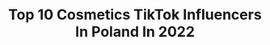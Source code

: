 ---
title: Top 10 Cosmetics TikTok Influencers In Poland In 2022
description: >-
  Find top cosmetics TikTok influencers in Poland in 2022. Most popular hashtags: #dlaciebie #foryou #cosmetics #foryoupage.
platform: TikTok
hits: 10
text_top: Discover the most popular TikTok accounts on inBeat.
text_bottom: inBeat aggregates 10 TikTok influencers like this in Poland for you to contact.
profiles:
  - username: "zdrowasmario"
    fullname: >-
      zdrowasmario
    bio: >-
      Ig:zdrowasmario
    location: "Poland"
    followers: 46100
    engagement: 1320
    commentsToLikes: 0.018850
    id: ckd0hvds4eogm0j23z1ojqv7h
    verified: false
    hashtags: "#cosmetics, #dla, #sephora, #4u"
  - username: "davvmon_"
    fullname: >-
      davvmon
    bio: >-
      
    location: "Poland"
    followers: 44200
    engagement: 1197
    commentsToLikes: 0.017465
    id: ck9626k2tpfkx0j78gcvznze6
    verified: false
    hashtags: "#dc, #foryou, #makijaz, #fyp"
  - username: "justnataliaa_"
    fullname: >-
      justnataliaa
    bio: >-
      🌸 IG: justnataliaa
    location: "Poland"
    followers: 2216
    engagement: 1178
    commentsToLikes: 0.009116
    id: ck8z1iesl1peu0j78ctnl4coi
    verified: false
    hashtags: "#trend, #dc, #polska, #bathbomb"
  - username: "olciakvxx"
    fullname: >-
      olciakvx
    bio: >-
      🧚🏻‍♀️olciakvx🧚🏻‍♀️ 🎞️insta: olciakvx ✉️ Mail: olciakvxx.tt@gmail.c
    location: "Poland"
    followers: 87500
    engagement: 2257
    commentsToLikes: 0.025268
    id: ck8zadrk318900j7818dzhlei
    verified: false
    hashtags: "#dc, #duet, #notwap, #viral"
  - username: "_wybraniec_"
    fullname: >-
      GIULIETTA
    bio: >-
      🦋eighteen 🦋 together we can surf the waves of our awesomeness 👻 j.wybraniec
    location: "Poland"
    followers: 28600
    engagement: 1310
    commentsToLikes: 0.012622
    id: ck9shrbgputqt0j78q75jsl4j
    verified: false
    hashtags: "#fyp, #comedy, #school, #fashion"
  - username: "truebeautydream"
    fullname: >-
      truebeautydream
    bio: >-
      👸💅🏼💄 🌍 Poland 🎂 21 👩‍❤️‍💋‍👨💍
    location: "Poland"
    followers: 12000
    engagement: 1069
    commentsToLikes: 0.017806
    id: ck97wpcuus43v0j787w2gs5gb
    verified: false
    hashtags: "#satysfying, #nailart, #nails, #dlaciebie"
  - username: "omatkoicorkooo"
    fullname: >-
      omatkoicorko
    bio: >-
      
    location: "Poland"
    followers: 109300
    engagement: 1176
    commentsToLikes: 0.005713
    id: cka106eflic5o0i78c80ebrzp
    verified: true
    hashtags: "#upage, #page, #change, #forupage"
  - username: "panikatarzyna__"
    fullname: >-
      PaniKatarzyna
    bio: >-
      Future mommy & MakeUp Artist
    location: "Poland"
    followers: 6086
    engagement: 401
    commentsToLikes: 0.016136
    id: cka6867cinkki0i782xm5z6s3
    verified: false
    hashtags: "#tiktokpoland, #viral, #pitbull, #fyp"
  - username: "vakarchuk_brow"
    fullname: >-
      vakarchuk_brow
    bio: >-
      Brwi - moją pasja 🔥
    location: "Poland"
    followers: 6502
    engagement: 559
    commentsToLikes: 0.008761
    id: cka0zb5znequ10i78hxgykk9a
    verified: false
    hashtags: "#kosmetyczka, #hennabrwi, #rz, #polska"
  - username: "victoriaoutfits"
    fullname: >-
      ✨
    bio: >-
      
    location: "Poland"
    followers: 7460
    engagement: 1564
    commentsToLikes: 0.008205
    id: ckaidb76dnu8q0i78q06tv42a
    verified: false
    hashtags: "#foryoupage, #foryou, #satysfing, #tiktokviral"
---